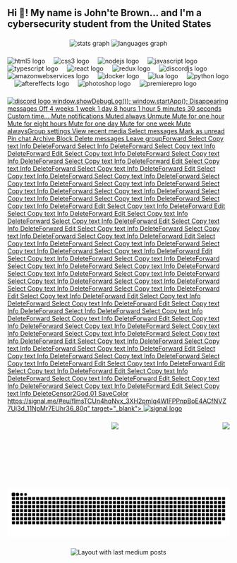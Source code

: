<h2 align="left">Hi 👋! My name is John'te Brown... and I'm a cybersecurity student from the United States</h2>

###

<div align="center">
  <img src="https://github-readme-stats.vercel.app/api?username=JohnteBrown&hide_title=false&hide_rank=false&show_icons=true&include_all_commits=true&count_private=true&disable_animations=false&theme=dracula&locale=en&hide_border=false" height="150" alt="stats graph"  />
  <img src="https://github-readme-stats.vercel.app/api/top-langs?username=JohnteBrown&locale=en&hide_title=false&layout=compact&card_width=320&langs_count=5&theme=dracula&hide_border=false" height="150" alt="languages graph"  />
</div>

###

<div align="left">
  <img src="https://cdn.jsdelivr.net/gh/devicons/devicon/icons/html5/html5-original.svg" height="30" alt="html5 logo"  />
  <img width="12" />
  <img src="https://cdn.jsdelivr.net/gh/devicons/devicon/icons/css3/css3-original.svg" height="30" alt="css3 logo"  />
  <img width="12" />
  <img src="https://cdn.jsdelivr.net/gh/devicons/devicon/icons/nodejs/nodejs-original.svg" height="30" alt="nodejs logo"  />
  <img width="12" />
  <img src="https://cdn.jsdelivr.net/gh/devicons/devicon/icons/javascript/javascript-original.svg" height="30" alt="javascript logo"  />
  <img width="12" />
  <img src="https://cdn.jsdelivr.net/gh/devicons/devicon/icons/typescript/typescript-original.svg" height="30" alt="typescript logo"  />
  <img width="12" />
  <img src="https://cdn.jsdelivr.net/gh/devicons/devicon/icons/react/react-original.svg" height="30" alt="react logo"  />
  <img width="12" />
  <img src="https://cdn.jsdelivr.net/gh/devicons/devicon/icons/redux/redux-original.svg" height="30" alt="redux logo"  />
  <img width="12" />
  <img src="https://cdn.jsdelivr.net/gh/devicons/devicon/icons/discordjs/discordjs-original.svg" height="30" alt="discordjs logo"  />
  <img width="12" />
  <img src="https://cdn.jsdelivr.net/gh/devicons/devicon/icons/amazonwebservices/amazonwebservices-line-wordmark.svg" height="30" alt="amazonwebservices logo"  />
  <img width="12" />
  <img src="https://cdn.jsdelivr.net/gh/devicons/devicon/icons/docker/docker-original.svg" height="30" alt="docker logo"  />
  <img width="12" />
  <img src="https://cdn.jsdelivr.net/gh/devicons/devicon/icons/lua/lua-original.svg" height="30" alt="lua logo"  />
  <img width="12" />
  <img src="https://cdn.jsdelivr.net/gh/devicons/devicon/icons/python/python-original.svg" height="30" alt="python logo"  />
  <img width="12" />
  <img src="https://cdn.jsdelivr.net/gh/devicons/devicon/icons/aftereffects/aftereffects-original.svg" height="30" alt="aftereffects logo"  />
  <img width="12" />
  <img src="https://cdn.jsdelivr.net/gh/devicons/devicon/icons/photoshop/photoshop-plain.svg" height="30" alt="photoshop logo"  />
  <img width="12" />
  <img src="https://cdn.jsdelivr.net/gh/devicons/devicon/icons/premierepro/premierepro-plain.svg" height="30" alt="premierepro logo"  />
</div>

###

<div align="left">
  <a href="<https://discord.com/users/872282182826201170>" target="_blank">
    <img src="https://img.shields.io/static/v1?message=Discord&logo=discord&label=&color=7289DA&logoColor=white&labelColor=&style=for-the-badge" height="35" alt="discord logo"  />
  </a>
  <a href="Hide TabsChats Calls Stories SettingsChatsNew chatMore Actions  Update AvailableClick to restart Signal  Back Alley Hangouts [OffTheGrid] 12:27 PM ⁨You⁩: Fortnite school shooter 🔥🔥🔥🔥🗣️🗣️🗣️🗣️🗣️ MamaMax Sun Vaporush.com Not Real Sat Here The exist Human Wed https://open.spotify.com/playlist/5HOhSf0BnZmKxTzi2q3E1O?si=QH8CKu-CSJOBZPGABN2cWg&pi=u-3owWF4wuRVya  ⁨Back Alley Hangouts [OffTheGrid]⁩  Today  Not Real Grrrrrr  These fent lays got me tweakin 3:32 PM  guys im evil black kid Edited3:48 PM  Not Real Guysssss  Guyssss 3:49 PM  😈 3:49 PM  Not Real John is evil black kid! 3:49 PM  charle is being very charle 4:03 PM  Charlingo  U need to get  Here 8:25 PM  Not Real Immediately  On the double 8:25 PM  Real  Or I’m calling evil black kid 8:26 PM  MamaMax This is the first party I'm glaf to have been to 8:26 PM  And chief keef Edited8:26 PM  MamaMax I got to smoke a joint Edited8:26 PM  Not Real Charl you better get here quick Edited8:26 PM  Hurry boy  Grrrrrrr 8:26 PM  MamaMax All the fellas pulling up fr 8:27 PM  Not Real Shhhhh  Quiet  Charl 8:28 PM  MamaMax Nah 8:28 PM  Not Real Not Real Charl  You should arrival 8:28 PM  Yesterday  MamaMax All my fellas  I got a new grinder 12:14 AM  The exist Human Radical 12:14 AM  Not Real Nah  That’s cap  I don’t believe it 12:14 AM  MamaMax I got a new grinder  Nice 12:14 AM  Not Real This can’t be 12:14 AM  MamaMax It's metal 12:15 AM  The exist Human MamaMax It's metal  Crazy 12:15 AM  Not Real Metal isn’t a thing 12:15 AM  Santa cruise shredder is the best grinder brand tho, it’s my personal favorite consider checking them out sometime  And use my affiliate code “swaggers” 12:15 AM  MamaMax  Imma grind up sum rn 12:16 AM  MamaMax Imma grind up sum rn  🔥 12:16 AM  Not Real MamaMax Photo  That’s a weird looking jar 12:16 AM  MamaMax It works 12:18 AM  Not Real Photo  🫠 12:24 AM  Not Real Random Hobo Pill Music youtube.com  https://youtube.com/playlist?list=PLs42MOj2Uu_tu5Xg9GPsj5NyZsuIZqXO8&feature=shared This that type shit fr 8:54 AM  Ong ong 10:14 AM  Not Real Boutta pop a random hobo pill and crash tf out 1:10 PM  Not Real MEMEMASTIC on Instagram: "The Rivian RT is an all-electric, battery-powered light-duty truck introduced by Rivian. Here’s a comprehensive overview of its key features and specifications: Rivian R1T Overview Design and Structure * ��Exterior: The R1T showcases a sleek, modern design built for adventure and durability. It features a high-strength aluminum body and reinforced glass. * ��Dimensions: Approximately 217.1 inches long, 79.3 inches wide, and 71.5 inches tall, with a 4.5-foot cargo bed. Performance and Variants Follow * ��Standard Pack: * ��0-60 mph: ~4.9 seconds * ��Range: ~230 miles * ��Towing Capacity: 7,700 pounds * ��Large Pack: * ��0-60 mph: ~3.5 seconds * ��Range: ~300 miles * ��Towing Capacity: 11,000 pounds * ��Max Pack: * ��0-60 mph: ~ 3 seconds * ��Range: ~400 miles * ��Towing Capacity: 11,000 pounds" www.instagram.com  https://www.instagram.com/reel/C_FwotvSRWp/?igsh=MXA0YWhzOWwwN3RuNQ== 6:34 PM  wild 6:57 PM  2 Unread Messages Not Real @macglocky on Instagram: "if cheVelle wrote “PUMPED UP KICKS” by Foster the People" www.instagram.com  https://www.instagram.com/reel/C96L_koxu6n/?igsh=YjZ1MnZyem1zaTkw 💀💀💀 9:53 PM  Today  Not Real Am I tripping or was smiling friends on Netflix? 12:26 AM  I had to pop a random hobo pill before school cuh 6:53 AM  Not Real Indeed  Morning routine 6:53 AM  Fr Fr 6:54 AM  Judo bad Edited12:22 PM  The croissant has spoken :( 12:25 PM  Not Real You Judo 🔥🔥🔥🔥🔥  🖕 12:25 PM  Judo is a bitch guys 12:25 PM  Not Real It’s true 12:25 PM  Fortnite school shooter 🔥🔥🔥🔥🗣️🗣️🗣️🗣️🗣️ 12:27 PM                document         .querySelector('.app-loading-screen')         .addEventListener('dblclick', () => window.showDebugLog());                       window.startApp();          Disappearing messages Off  4 weeks  1 week  1 day  8 hours  1 hour  5 minutes  30 seconds  Custom time... Mute notifications Muted always Unmute Mute for one hour Mute for eight hours Mute for one day Mute for one week Mute alwaysGroup settings View recent media Select messages Mark as unread Pin chat Archive Block Delete messages Leave groupForward Select Copy text Info DeleteForward Select Info DeleteForward Select Copy text Info DeleteForward Edit Select Copy text Info DeleteForward Select Copy text Info DeleteForward Select Copy text Info DeleteForward Edit Select Copy text Info DeleteForward Select Copy text Info DeleteForward Edit Select Copy text Info DeleteForward Select Copy text Info DeleteForward Select Copy text Info DeleteForward Select Copy text Info DeleteForward Select Copy text Info DeleteForward Select Copy text Info DeleteForward Select Copy text Info DeleteForward Select Copy text Info DeleteForward Select Copy text Info DeleteForward Edit Select Copy text Info DeleteForward Edit Select Copy text Info DeleteForward Edit Select Copy text Info DeleteForward Select Copy text Info DeleteForward Edit Select Copy text Info DeleteForward Edit Select Copy text Info DeleteForward Select Copy text Info DeleteForward Select Copy text Info DeleteForward Edit Select Copy text Info DeleteForward Select Copy text Info DeleteForward Select Copy text Info DeleteForward Select Copy text Info DeleteForward Edit Select Copy text Info DeleteForward Select Copy text Info DeleteForward Select Copy text Info DeleteForward Select Copy text Info DeleteForward Select Copy text Info DeleteForward Select Copy text Info DeleteForward Select Copy text Info DeleteForward Select Copy text Info DeleteForward Select Copy text Info DeleteForward Select Copy text Info DeleteForward Edit Select Copy text Info DeleteForward Edit Select Copy text Info DeleteForward Select Copy text Info DeleteForward Edit Select Copy text Info DeleteForward Select Info DeleteForward Select Copy text Info DeleteForward Select Copy text Info DeleteForward Edit Select Copy text Info DeleteForward Select Copy text Info DeleteForward Select Copy text Info DeleteForward Select Copy text Info DeleteForward Select Copy text Info DeleteForward Edit Select Copy text Info DeleteForward Select Copy text Info DeleteForward Select Copy text Info DeleteForward Edit Select Copy text Info DeleteForward Select Copy text Info DeleteForward Select Copy text Info DeleteForward Edit Select Copy text Info DeleteForward Edit Select Copy text Info DeleteForward Edit Select Copy text Info DeleteForward Select Copy text Info DeleteForward Edit Select Copy text Info DeleteForward Select Copy text Info DeleteForward Edit Select Copy text Info DeleteCensor2God.01 SaveColor https://signal.me/#eu/flmsTCUn4hqNvx_3XH2pmIq4WIFPPnpBoE4ACfNVZ7Uj3d_11NpMr7EUhr36_80q" target="_blank">
    <img src="https://img.shields.io/static/v1?message=Signal&logo=signal&label=&color=039BE5&logoColor=white&labelColor=&style=for-the-badge" height="35" alt="signal logo"  />
  </a>
</div>

###

<img align="right" height="150" src="https://i.imgflip.com/65efzo.gif"  />

###

<div align="center">
  <img src="https://profile-counter.glitch.me/JohnteBrown/count.svg?"  />
</div>

###

<br clear="both">

<img src="https://raw.githubusercontent.com/JohnteBrown/JohnteBrown/output/snake.svg" alt="Snake animation" />

###

<div align="center">
  <img src="https://github-read-medium-git-main.pahlevikun.vercel.app/latest?limit=4" alt="Layout with last medium posts"  />
</div>

###
